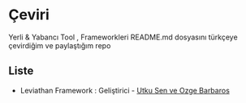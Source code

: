 # Çeviri
Yerli &amp; Yabancı Tool , Frameworkleri README.md dosyasını türkçeye çevirdiğim ve paylaştığım repo

## Liste 
- Leviathan Framework : Geliştirici - [Utku Sen ve Ozge Barbaros](https://github.com/ahmetyukselmis/ceviri/blob/master/leviathan.md) 
 
